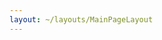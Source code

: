```yaml
---
layout: ~/layouts/MainPageLayout
---
```


<template v-slot:title>

## Secret Contributors

</template>

<slim-column>

<logos-grid>

<contributor-logo role="validator" name="Secret Foundation">

<template v-slot:image>

![] (./img/contributors/image1.png)

</template>

</contributor-logo>

<contributor-logo role="developer" name="Secret Nodes">

<template v-slot:image>

![] (./img/contributors/image2.png)

</template>

</contributor-logo>

<contributor-logo role="validator" name="Enigma">

<template v-slot:image>

![] (./img/contributors/image3.png)

</template>

</contributor-logo>

<contributor-logo role="validator" name="Chain of Secrets">

<template v-slot:image>

![] (./img/contributors/image4.png)

</template>

</contributor-logo>

<contributor-logo role="developer" name="Protonic">

<template v-slot:image>

![] (./img/contributors/image5.png)

</template>

</contributor-logo>

<contributor-logo role="validator" name="Technology">

<template v-slot:image>

![] (./img/contributors/image6.png)

</template>

</contributor-logo>

<contributor-logo role="validator" name="Daitum">

<template v-slot:image>

![] (./img/contributors/image7.png)

</template>

</contributor-logo>

<contributor-logo role="developer" name="Nexus">

<template v-slot:image>

![] (./img/contributors/image8.png)

</template>

</contributor-logo>

<contributor-logo role="validator" name="Xectra">

<template v-slot:image>

![] (./img/contributors/image9.png)

</template>

</contributor-logo>

<contributor-logo role="developer" name="CodePath">

<template v-slot:image>

![] (./img/contributors/image10.png)

</template>

</contributor-logo>

<contributor-logo role="developer" name="ByteBase">

<template v-slot:image>

![] (./img/contributors/image11.png)

</template>

</contributor-logo>

<contributor-logo role="developer" name="Code">

<template v-slot:image>

![] (./img/contributors/image12.png)

</template>

</contributor-logo>

<contributor-logo role="validator" name="Pickaw">

<template v-slot:image>

![] (./img/contributors/image13.png)

</template>

</contributor-logo>

<contributor-logo role="developer" name="Nodes">

<template v-slot:image>

![] (./img/contributors/image14.png)

</template>

</contributor-logo>

<contributor-logo role="validator" name="Xilof">

<template v-slot:image>

![] (./img/contributors/image15.png)

</template>

</contributor-logo>

<contributor-logo role="developer" name="Network">

<template v-slot:image>

![] (./img/contributors/image16.png)

</template>

</contributor-logo>

<contributor-logo role="developer" name="EV Software">

<template v-slot:image>

![] (./img/contributors/image17.png)

</template>

</contributor-logo>

<contributor-logo role="validator" name="Attainable">

<template v-slot:image>

![] (./img/contributors/image18.png)

</template>

</contributor-logo>

<contributor-logo role="developer" name="GOMI Software">

<template v-slot:image>

![] (./img/contributors/image19.png)

</template>

</contributor-logo>

<contributor-logo role="validator" name="Mosh">

<template v-slot:image>

![] (./img/contributors/image20.png)

</template>

</contributor-logo>

<contributor-logo role="validator" name="Secret Foundation">

<template v-slot:image>

![] (./img/contributors/image1.png)

</template>

</contributor-logo>

<contributor-logo role="developer" name="Secret Nodes">

<template v-slot:image>

![] (./img/contributors/image2.png)

</template>

</contributor-logo>

<contributor-logo role="validator" name="Enigma">

<template v-slot:image>

![] (./img/contributors/image3.png)

</template>

</contributor-logo>

<contributor-logo role="validator" name="Chain of Secrets">

<template v-slot:image>

![] (./img/contributors/image4.png)

</template>

</contributor-logo>

<contributor-logo role="developer" name="Protonic">

<template v-slot:image>

![] (./img/contributors/image5.png)

</template>

</contributor-logo>

<contributor-logo role="validator" name="Technology">

<template v-slot:image>

![] (./img/contributors/image6.png)

</template>

</contributor-logo>

<contributor-logo role="validator" name="Daitum">

<template v-slot:image>

![] (./img/contributors/image7.png)

</template>

</contributor-logo>

<contributor-logo role="developer" name="Nexus">

<template v-slot:image>

![] (./img/contributors/image8.png)

</template>

</contributor-logo>

<contributor-logo role="validator" name="Xectra">

<template v-slot:image>

![] (./img/contributors/image9.png)

</template>

</contributor-logo>

<contributor-logo role="developer" name="CodePath">

<template v-slot:image>

![] (./img/contributors/image10.png)

</template>

</contributor-logo>

</logos-grid>

</slim-column>